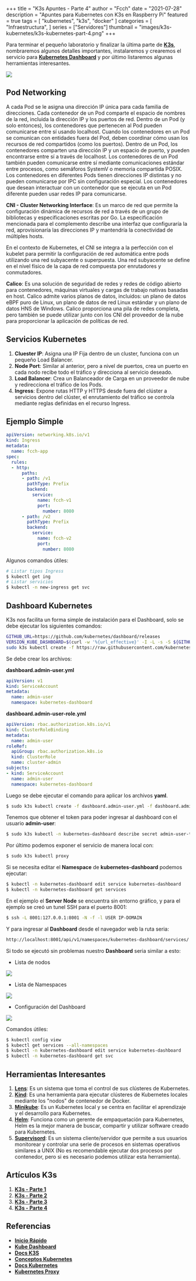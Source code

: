 +++
title = "K3s Apuntes - Parte 4"
author = "Fcch"
date = "2021-07-28"
description = "Apuntes para Kubernetes con K3s en Raspberry Pi"
featured = true
tags = [
    "kubernetes",
    "k3s",
    "docker"
]
categories = [
    "Infraestructura",
]
series = ["Servidores"]
thumbnail = "images/k3s-kubernetes/k3s-kubernetes-part-4.png"
+++

Para terminar el pequeño laboratorio y finalizar la última parte de [**K3s**](https://k3s.io/), nombraremos algunos detalles importantes, instalaremos y crearemos el servicio para [**Kubernetes Dashboard**](https://rancher.com/docs/k3s/latest/en/installation/kube-dashboard/) y por último listaremos algunas herramientas interesantes.

<!--more-->

![](/images/k3s-kubernetes/k3s-rpi-part-4.jpg)

## Pod Networking

A cada Pod se le asigna una dirección IP única para cada familia de direcciones. Cada contenedor de un Pod comparte el espacio de nombres de la red, incluida la dirección IP y los puertos de red. Dentro de un Pod (y solo entonces), los contenedores que pertenecen al Pod pueden comunicarse entre sí usando localhost. Cuando los contenedores en un Pod se comunican con entidades fuera del Pod, deben coordinar cómo usan los recursos de red compartidos (como los puertos). Dentro de un Pod, los contenedores comparten una dirección IP y un espacio de puerto, y pueden encontrarse entre sí a través de localhost. Los contenedores de un Pod también pueden comunicarse entre sí mediante comunicaciones estándar entre procesos, como semáforos SystemV o memoria compartida POSIX. Los contenedores en diferentes Pods tienen direcciones IP distintas y no pueden comunicarse por IPC sin configuración especial. Los contenedores que desean interactuar con un contenedor que se ejecuta en un Pod diferente pueden usar redes IP para comunicarse.

**CNI - Cluster Networking Interface**: Es un marco de red que permite la configuración dinámica de recursos de red a través de un grupo de bibliotecas y especificaciones escritas por Go. La especificación mencionada para el complemento describe una interfaz que configuraría la red, aprovisionaría las direcciones IP y mantendría la conectividad de múltiples hosts.

En el contexto de Kubernetes, el CNI se integra a la perfección con el kubelet para permitir la configuración de red automática entre pods utilizando una red subyacente o superpuesta. Una red subyacente se define en el nivel físico de la capa de red compuesta por enrutadores y conmutadores.

**Calico**: Es una solución de seguridad de redes y redes de código abierto para contenedores, máquinas virtuales y cargas de trabajo nativas basadas en host. Calico admite varios planos de datos, incluidos: un plano de datos eBPF puro de Linux, un plano de datos de red Linux estándar y un plano de datos HNS de Windows. Calico proporciona una pila de redes completa, pero también se puede utilizar junto con los CNI del proveedor de la nube para proporcionar la aplicación de políticas de red.

## Servicios Kubernetes

1. **Cluester IP**: Asigna una IP Fija dentro de un cluster, funciona con un pequeño Load Balancer.
2. **Node Port**: Similar al anterior, pero a nivel de puertos, crea un puerto en cada nodo recibe todo el tráfico y direcciona al servicio deseado.
3. **Load Balancer**: Crea un Balanceador de Carga en un proveedor de nube y redirecciona el tráfico de los Pods.
4. **Ingress**: Expone rutas HTTP y HTTPS desde fuera del clúster a servicios dentro del clúster, el enrutamiento del tráfico se controla mediante reglas definidas en el recurso Ingress.

## Ejemplo Simple

```yaml
apiVersion: networking.k8s.io/v1
kind: Ingress
metadata:
  name: fcch-app
spec:
  rules:
  - http:
      paths:
      - path: /v1
        pathType: Prefix
        backend:
          service:
            name: fcch-v1
            port:
              number: 8080
      - path: /v2
        pathType: Prefix
        backend:
          service:
            name: fcch-v2
            port:
              number: 8080
```

Algunos comandos útiles:

```bash
# Listar tipos Ingress
$ kubectl get ing
# Listar servicios
$ kubectl -n new-ingress get svc
```

## Dashboard Kubernetes

K3s nos facilita un forma simple de instalación para el Dashboard, solo se debe ejecutar los siguientes comandos:

```bash
GITHUB_URL=https://github.com/kubernetes/dashboard/releases
VERSION_KUBE_DASHBOARD=$(curl -w '%{url_effective}' -I -L -s -S ${GITHUB_URL}/latest -o /dev/null | sed -e 's|.*/||')
sudo k3s kubectl create -f https://raw.githubusercontent.com/kubernetes/dashboard/${VERSION_KUBE_DASHBOARD}/aio/deploy/recommended.yaml
```

Se debe crear los archivos: 

**dashboard.admin-user.yml**

```yaml
apiVersion: v1
kind: ServiceAccount
metadata:
  name: admin-user
  namespace: kubernetes-dashboard
```

**dashboard.admin-user-role.yml**

```yaml
apiVersion: rbac.authorization.k8s.io/v1
kind: ClusterRoleBinding
metadata:
  name: admin-user
roleRef:
  apiGroup: rbac.authorization.k8s.io
  kind: ClusterRole
  name: cluster-admin
subjects:
- kind: ServiceAccount
  name: admin-user
  namespace: kubernetes-dashboard
```

Luego se debe ejecutar el comando para aplicar los archivos **yaml**.

```bash
$ sudo k3s kubectl create -f dashboard.admin-user.yml -f dashboard.admin-user-role.yml
```

Tenemos que obtener el token para poder ingresar al dashboard con el usuario **admin-user**:

```bash
$ sudo k3s kubectl -n kubernetes-dashboard describe secret admin-user-token | grep '^token'
```

Por último podemos exponer el servicio de manera local con:

```bash
$ sudo k3s kubectl proxy
```

Si se necesita editar el **Namespace** de **kubernetes-dashboard** podemos ejecutar:

```bash
$ kubectl -n kubernetes-dashboard edit service kubernetes-dashboard
$ kubectl -n kubernetes-dashboard get services
```

En el ejemplo el **Server Node** se encuentra sin entorno gráfico, y para el ejemplo se creó un tunel SSH para el puerto 8001:

```bash
$ ssh -L 8001:127.0.0.1:8001 -N -f -l USER IP-DOMAIN
```

Y para ingresar al **Dashboard** desde el navegador web la ruta seria:

```bash
http://localhost:8001/api/v1/namespaces/kubernetes-dashboard/services/
```

Si todo se ejecutó sin problemas nuestro **Dashboard** seria similar a esto:

- Lista de nodos

![](/images/k3s-kubernetes/kubernetes-dashboard-1.png)

- Lista de Namespaces

![](/images/k3s-kubernetes/kubernetes-dashboard-2.png)

- Configuración del Dashboard

![](/images/k3s-kubernetes/kubernetes-dashboard-3.png)

Comandos útiles:

```bash
$ kubectl config view
$ kubectl get services --all-namespaces
$ kubectl -n kubernetes-dashboard edit service kubernetes-dashboard
$ kubectl -n kubernetes-dashboard get svc
```

## Herramientas Interesantes

1. [**Lens**](https://k8slens.dev/): Es un sistema que toma el control de sus clústeres de Kubernetes.
2. [**Kind**](https://kind.sigs.k8s.io/): Es una herramienta para ejecutar clústeres de Kubernetes locales mediante los "nodos" de contenedor de Docker.
3. [**Minikube**](https://minikube.sigs.k8s.io/docs/start/): Es un Kubernetes local y se centra en facilitar el aprendizaje y el desarrollo para Kubernetes. 
4. [**Helm**](https://helm.sh/): Funciona como un gerente de empaquetación para Kubernetes, Helm es la mejor manera de buscar, compartir y utilizar software creado para Kubernetes.
5. [**Supervisord**](http://supervisord.org/): Es un sistema cliente/servidor que permite a sus usuarios monitorear y controlar una serie de procesos en sistemas operativos similares a UNIX (No es recomendable ejecutar dos procesos por contenedor, pero si es necesario podemos utilizar esta herramienta).

## Artículos K3s

1. [**K3s - Parte 1**](https://blog.fcch.xyz/post/infrastructure/k3s-notes-first/)
2. [**K3s - Parte 2**](https://blog.fcch.xyz/post/infrastructure/k3s-notes-second/)
3. [**K3s - Parte 3**](https://blog.fcch.xyz/post/infrastructure/k3s-notes-third/)
4. [**K3s - Parte 4**](https://blog.fcch.xyz/post/infrastructure/k3s-notes-fourth/)

## Referencias

- [**Inicio Rápido**](https://rancher.com/docs/k3s/latest/en/quick-start/)
- [**Kube Dashboard**](https://rancher.com/docs/k3s/latest/en/installation/kube-dashboard/)
- [**Docs K3S**](https://rancher.com/docs/)
- [**Conceptos Kubernetes**](https://kubernetes.io/es/docs/concepts/)
- [**Docs Kubernetes**](https://kubernetes.io/docs/tutorials/kubernetes-basics/)
- [**Kubernetes Proxy**](https:kubernetes-dashboard:/proxy/)